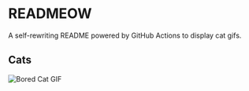 # READMEOW

A self-rewriting README powered by GitHub Actions to display cat gifs.

## Cats

![Bored Cat GIF](https://media3.giphy.com/media/mlvseq9yvZhba/200.gif?cid=9acd02da3h3pht5e7xr2pc5w6x1yhrojz0rwn63xnhzpg4et&ep=v1_gifs_search&rid=200.gif&ct=g)
